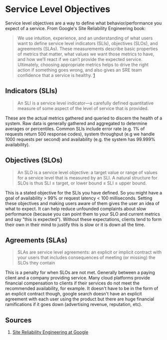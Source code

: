 # Service Level Objectives
Service level objectives are a way to define what behavior/performance you expect of a
service. From Google's Site Reliability Engineering book:

>We use intuition, experience, and an understanding of what users want to define service level indicators (SLIs), objectives (SLOs), and agreements (SLAs). These measurements describe basic properties of metrics that matter, what values we want those metrics to have, and how we’ll react if we can’t provide the expected service. Ultimately, choosing appropriate metrics helps to drive the right action if something goes wrong, and also gives an SRE team confidence that a service is healthy. [1](https://landing.google.com/sre/book/chapters/service-level-objectives.html)

## Indicators (SLIs)
> An SLI is a service level indicator—a carefully defined quantitative measure of some aspect of the level of service that is provided.

These are the actual metrics gathered and queried to discern the health of a system.
Raw data is generally gathered and aggregated to determine averages or percentiles.
Common SLIs include error rate (e.g. 1% of requests return 500 response codes),
system throughput (e.g we handle 1000 requests per second) and availability (e.g.
  the system has 99.999% availability).

## Objectives (SLOs)
> An SLO is a service level objective: a target value or range of values for a service level that is measured by an SLI. A natural structure for SLOs is thus SLI ≤ target, or lower bound ≤ SLI ≤ upper bound.

This is a stated objective for the SLIs you have defined. So you might have a goal of
availability > 99% or request latency < 100 milliseconds. Setting these objectives and
making users aware of them gives the user an idea of what to expect. It can help reduce
unfounded complaints about slow performance (because you can point them to your SLO
and current metrics and say "this is expected"). Without these expectations, clients
tend to form their own in their mind to justify this is slow or it is down all the
time.


## Agreements (SLAs)
> SLAs are service level agreements: an explicit or implicit contract with your users that includes consequences of meeting (or missing) the SLOs they contain

This is a penalty for when SLOs are not met. Generally between a paying client and
a company providing service. Many cloud platforms provide financial compensation to
clients if their services do not meet the recommended availability, for example. It
doesn't have to be in the form of an explicit contract though, google search doesn't
have an explicit agreement with each user using the product but there are huge
financial ramifications if it goes down (advertising revenue, reputation, etc).




## Sources
1. [Site Reliability Engineering at Google](https://landing.google.com/sre/book/chapters/service-level-objectives.html)
